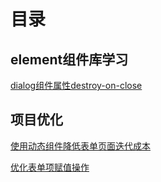 # 目录
## element组件库学习
[dialog组件属性destroy-on-close](https://github.com/MrHuangqj/diary/blob/master/%E7%AC%94%E8%AE%B0/element%E7%BB%84%E4%BB%B6%E5%BA%93%E7%AC%94%E8%AE%B0/%E7%AC%94%E8%AE%B0%EF%BC%9Adialog%E7%BB%84%E4%BB%B6%E5%B1%9E%E6%80%A7destroy-on-close.md)
## 项目优化
[使用动态组件降低表单页面迭代成本](https://github.com/MrHuangqj/diary/blob/master/%E7%AC%94%E8%AE%B0/%E9%A1%B9%E7%9B%AE%E4%BC%98%E5%8C%96/%E4%BD%BF%E7%94%A8%E5%8A%A8%E6%80%81%E7%BB%84%E4%BB%B6%E9%99%8D%E4%BD%8E%E8%A1%A8%E5%8D%95%E9%A1%B5%E9%9D%A2%E8%BF%AD%E4%BB%A3%E6%88%90%E6%9C%AC.md)

[优化表单项赋值操作](https://github.com/MrHuangqj/diary/blob/master/%E7%AC%94%E8%AE%B0/%E9%A1%B9%E7%9B%AE%E4%BC%98%E5%8C%96/%E4%BC%98%E5%8C%96%E8%A1%A8%E5%8D%95%E9%A1%B9%E8%B5%8B%E5%80%BC%E6%93%8D%E4%BD%9C.md)
